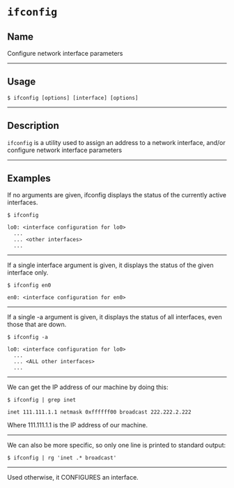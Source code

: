 # `ifconfig`

## Name
Configure network interface parameters

----
## Usage

```
$ ifconfig [options] [interface] [options]
```


----
## Description
`ifconfig` is a utility used to assign an address to a network interface, and/or configure network interface parameters




---
## Examples
If no arguments are given, ifconfig displays the status of the currently active interfaces.
```
$ ifconfig

lo0: <interface configuration for lo0>
  ...
  ... <other interfaces>
  ...
```

----
If a single interface argument is given, it displays the status of the given interface only.
```
$ ifconfig en0

en0: <interface configuration for en0>
```


----
If a single -a argument is given, it displays the status of all interfaces, even those that are down.
```
$ ifconfig -a

lo0: <interface configuration for lo0>
  ...
  ... <ALL other interfaces>
  ...
```

---
We can get the IP address of our machine by doing this:
```
$ ifconfig | grep inet

inet 111.111.1.1 netmask 0xffffff00 broadcast 222.222.2.222
```
Where 111.111.1.1 is the IP address of our machine.

----
We can also be more specific, so only one line is printed to standard output:
```
$ ifconfig | rg 'inet .* broadcast'
```


---
Used otherwise, it CONFIGURES an interface.

